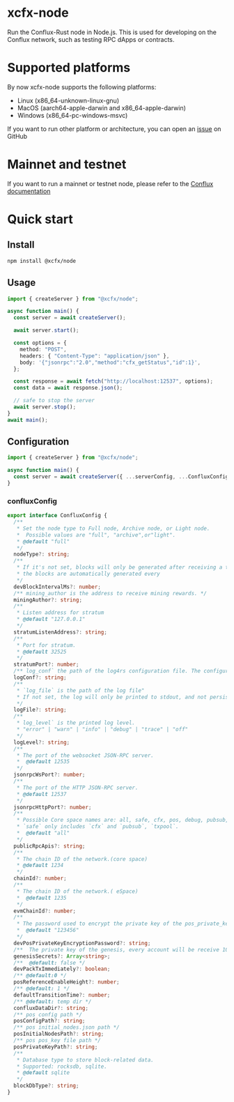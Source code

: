 # xcfx-node

Run the Conflux-Rust node in Node.js. This is used for developing on the Conflux network, such as testing RPC dApps or contracts.

# Supported platforms

By now xcfx-node supports the following platforms:

- Linux (x86_64-unknown-linux-gnu)
- MacOS (aarch64-apple-darwin and x86_64-apple-darwin)
- Windows (x86_64-pc-windows-msvc)

If you want to run other platform or architecture, you can open an [issue](https://github.com/iosh/xcfx-node/issues/new) on GitHub

# Mainnet and testnet

If you want to run a mainnet or testnet node, please refer to the [Conflux documentation](https://www.confluxdocs.com/docs/category/run-a-node)

# Quick start

## Install

```bash
npm install @xcfx/node
```

## Usage

```ts
import { createServer } from "@xcfx/node";

async function main() {
  const server = await createServer();

  await server.start();

  const options = {
    method: "POST",
    headers: { "Content-Type": "application/json" },
    body: '{"jsonrpc":"2.0","method":"cfx_getStatus","id":1}',
  };

  const response = await fetch("http://localhost:12537", options);
  const data = await response.json();

  // safe to stop the server
  await server.stop();
}
await main();
```

## Configuration

```ts
import { createServer } from "@xcfx/node";

async function main() {
  const server = await createServer({ ...serverConfig, ...ConfluxConfig });
}
```

### confluxConfig

```ts
export interface ConfluxConfig {
  /**
   * Set the node type to Full node, Archive node, or Light node.
   *  Possible values are "full", "archive",or"light".
   * @default "full"
   */
  nodeType?: string;
  /**
   * If it's not set, blocks will only be generated after receiving a transaction.Otherwise,
   * the blocks are automatically generated every
   */
  devBlockIntervalMs?: number;
  /** mining_author is the address to receive mining rewards. */
  miningAuthor?: string;
  /**
   * Listen address for stratum
   * @default "127.0.0.1"
   */
  stratumListenAddress?: string;
  /**
   * Port for stratum.
   * @default 32525
   */
  stratumPort?: number;
  /** log_conf` the path of the log4rs configuration file. The configuration in the file will overwrite the value set by `log_level`. */
  logConf?: string;
  /**
   * `log_file` is the path of the log file"
   * If not set, the log will only be printed to stdout, and not persisted to files.
   */
  logFile?: string;
  /**
   * log_level` is the printed log level.
   * "error" | "warn" | "info" | "debug" | "trace" | "off"
   */
  logLevel?: string;
  /**
   * The port of the websocket JSON-RPC server.
   *  @default 12535
   */
  jsonrpcWsPort?: number;
  /**
   * The port of the HTTP JSON-RPC server.
   * @default 12537
   */
  jsonrpcHttpPort?: number;
  /**
   * Possible Core space names are: all, safe, cfx, pos, debug, pubsub, test, trace, txpool.
   * `safe` only includes `cfx` and `pubsub`, `txpool`.
   *  @default "all"
   */
  publicRpcApis?: string;
  /**
   * The chain ID of the network.(core space)
   * @default 1234
   */
  chainId?: number;
  /**
   * The chain ID of the network.( eSpace)
   *  @default 1235
   */
  evmChainId?: number;
  /**
   * The password used to encrypt the private key of the pos_private_key.
   *  @default "123456"
   */
  devPosPrivateKeyEncryptionPassword?: string;
  /**  The private key of the genesis, every account will be receive 1000 CFX */
  genesisSecrets?: Array<string>;
  /**  @default: false */
  devPackTxImmediately?: boolean;
  /** @default:0 */
  posReferenceEnableHeight?: number;
  /** @default: 1 */
  defaultTransitionTime?: number;
  /** @default: temp dir */
  confluxDataDir?: string;
  /** pos config path */
  posConfigPath?: string;
  /** pos initial_nodes.json path */
  posInitialNodesPath?: string;
  /** pos pos_key file path */
  posPrivateKeyPath?: string;
  /**
   * Database type to store block-related data.
   * Supported: rocksdb, sqlite.
   * @default sqlite
   */
  blockDbType?: string;
}
```
